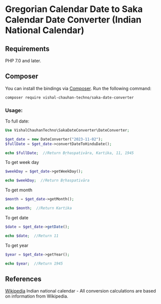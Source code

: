 # Gregorian Calendar Date to Saka Calendar Date Converter (Indian National Calendar)

## Requirements

PHP 7.0 and later.

## Composer

You can install the bindings via [Composer](http://getcomposer.org/). Run the following command:

```bash
composer require vishal-chauhan-techno/saka-date-converter
```

### Usage:

To full date:

```php
Use VishalChauhanTechno\SakaDateConverter\DateConverter;

$get_date = new DateConverter("2023-11-02");
$fullDate = $get_date->convertDateToHinduDate();

echo $fullDate;  //Return Bṛhaspativāra, Kartika, 11, 1945
```

To get week day
```php
$weekDay = $get_date->getWeekDay();

echo $weekDay;  //Return Bṛhaspativāra
```

To get month
```php
$month = $get_date->getMonth();

echo $month;  //Return Kartika
```

To get date
```php
$date = $get_date->getDate();

echo $date;  //Return 11
```

To get year
```php
$year = $get_date->getYear();

echo $year;  //Return 1945
```

## References
[Wikipedia](https://en.wikipedia.org/wiki/Indian_national_calendar)
Indian national calendar - All conversion calculations are based on information from Wikipedia.